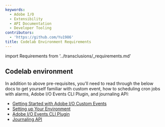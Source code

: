 ```yaml
---
keywords:
  - Adobe I/O
  - Extensibility
  - API Documentation
  - Developer Tooling
contributors:
  - 'https://github.com/Yu1986'
title: Codelab Environment Requirements
---
```


import Requirements from '../transclusions/_requirements.md'

<Requirements/>

## Codelab environment

In addition to above pre-requisites, you'll need to read through the below docs to get yourself familiar with custom event, how to scheduling cron jobs with alarms, Adobe I/O Events CLI Plugin, and journaling API: 

* [Getting Started with Adobe I/O Custom Events](../event-driven/index.md)
* [Setting up Your Environment](../cron-jobs/index.md)
* [Adobe I/O Events CLI Plugin](https://github.com/adobe/aio-cli-plugin-events)
* [Journaling API](/events/docs/guides/api/journaling_api/)

